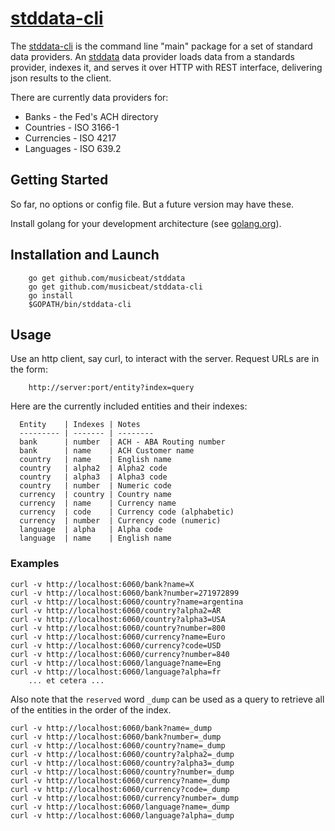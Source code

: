# [stddata-cli](https://github.com/musicbeat/stddata-cli)

The [stddata-cli](https://github.com/musicbeat/stddata-cli) is the command line "main" package for a set of standard data providers. An [stddata](https://github.com/musicbeat/stddata) data provider loads data from a standards provider, indexes it, and serves it over HTTP with REST interface, delivering json results to the client.

There are currently data providers for:

 * Banks - the Fed's ACH directory
 * Countries - ISO 3166-1
 * Currencies - ISO 4217
 * Languages - ISO 639.2

## Getting Started

So far, no options or config file. But a future version may have
these.

Install golang for your development architecture (see [golang.org](http://golang.org)).

## Installation and Launch
```
	go get github.com/musicbeat/stddata
	go get github.com/musicbeat/stddata-cli
	go install
	$GOPATH/bin/stddata-cli
```
## Usage
Use an http client, say curl, to interact with the server. Request URLs are in the form:
```
    http://server:port/entity?index=query
```
Here are the currently included entities and their indexes:
```
  Entity    | Indexes | Notes
  --------- | ------- | --------
  bank      | number  | ACH - ABA Routing number
  bank      | name    | ACH Customer name
  country   | name    | English name
  country   | alpha2  | Alpha2 code
  country   | alpha3  | Alpha3 code
  country   | number  | Numeric code
  currency  | country | Country name
  currency  | name    | Currency name
  currency  | code    | Currency code (alphabetic)
  currency  | number  | Currency code (numeric)
  language  | alpha   | Alpha code
  language  | name    | English name
```

### Examples
```
curl -v http://localhost:6060/bank?name=X
curl -v http://localhost:6060/bank?number=271972899
curl -v http://localhost:6060/country?name=argentina
curl -v http://localhost:6060/country?alpha2=AR
curl -v http://localhost:6060/country?alpha3=USA
curl -v http://localhost:6060/country?number=800
curl -v http://localhost:6060/currency?name=Euro
curl -v http://localhost:6060/currency?code=USD
curl -v http://localhost:6060/currency?number=840
curl -v http://localhost:6060/language?name=Eng
curl -v http://localhost:6060/language?alpha=fr
	... et cetera ...
```

Also note that the `reserved` word `_dump` can be used as a query to retrieve all of the entities in the order of the index.

```
curl -v http://localhost:6060/bank?name=_dump
curl -v http://localhost:6060/bank?number=_dump
curl -v http://localhost:6060/country?name=_dump
curl -v http://localhost:6060/country?alpha2=_dump
curl -v http://localhost:6060/country?alpha3=_dump
curl -v http://localhost:6060/country?number=_dump
curl -v http://localhost:6060/currency?name=_dump
curl -v http://localhost:6060/currency?code=_dump
curl -v http://localhost:6060/currency?number=_dump
curl -v http://localhost:6060/language?name=_dump
curl -v http://localhost:6060/language?alpha=_dump
```
